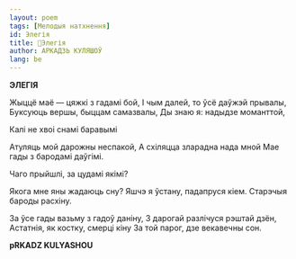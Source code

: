 ```yaml
---
layout: poem
tags: [Мелодыя натхнення]
id: Элегія
title: 🚧Элегія
author: АРКАДЗЬ КУЛЯШОЎ
lang: be
---
```



 
**ЭЛЕГІЯ**

Жыццё маё — цяжкі з гадамі бой, I чым далей, то ўсё даўжэй прывалы, Буксуюць вершы, быццам самазвалы, Ды знаю я: надыдзе моманттой,

Калі не хвоі снамі баравымі

Атуляць мой дарожны неспакой, А схіляцца зларадна нада мной Mae гады з бародамі даўгімі.

Чаго прыйшлі, за цудамі якімі?

Якога мне яны жадаюць сну? Яшчэ я ўстану, падапруся кіем. Старэчыя бароды расхіну.

За ўсе гады вазьму з гадоў даніну, 3 дарогай разлічуся рэштай дзён, Астатнія, як костку, смерці кіну За той парог, дзе векавечны сон.

**pRKADZ KULYASHOU**
